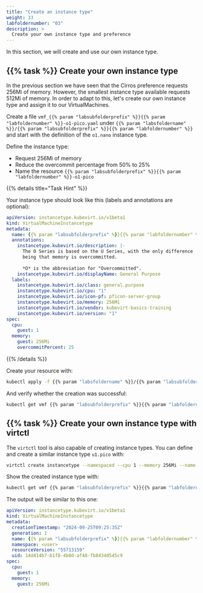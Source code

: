```yaml
---
title: "Create an instance type"
weight: 33
labfoldernumber: "03"
description: >
  Create your own instance type and preference
---
```


In this section, we will create and use our own instance type.


## {{% task %}} Create your own instance type

In the previous section we have seen that the Cirros preference requests 256Mi of memory. However, the smallest instance type
available requests 512Mi of memory. In order to adapt to this, let's create our own instance type and assign it to our VirtualMachines.

Create a file `vmf_{{% param "labsubfolderprefix" %}}{{% param "labfoldernumber" %}}-o1-pico.yaml` under `{{% param "labsfoldername" %}}/{{% param "labsubfolderprefix" %}}{{% param "labfoldernumber" %}}` and start with the
definition of the `o1.nano` instance type.

Define the instance type:

* Request 256Mi of memory
* Reduce the overcommit percentage from 50% to 25%
* Name the resource `{{% param "labsubfolderprefix" %}}{{% param "labfoldernumber" %}}-o1-pico`

{{% details title="Task Hint" %}}

Your instance type should look like this (labels and annotations are optional):

```yaml
apiVersion: instancetype.kubevirt.io/v1beta1
kind: VirtualMachineInstancetype
metadata:
  name: {{% param "labsubfolderprefix" %}}{{% param "labfoldernumber" %}}-o1-pico
  annotations:
    instancetype.kubevirt.io/description: |-
      The O Series is based on the U Series, with the only difference
      being that memory is overcommitted.
      
      *O* is the abbreviation for "Overcommitted".
    instancetype.kubevirt.io/displayName: General Purpose
  labels:
    instancetype.kubevirt.io/class: general.purpose
    instancetype.kubevirt.io/cpu: "1"
    instancetype.kubevirt.io/icon-pf: pficon-server-group
    instancetype.kubevirt.io/memory: 256Mi
    instancetype.kubevirt.io/vendor: kubevirt-basics-training
    instancetype.kubevirt.io/version: "1"
spec:
  cpu:
    guest: 1
  memory:
    guest: 256Mi
    overcommitPercent: 25
```
{{% /details %}}

Create your resource with:

```bash
kubectl apply -f {{% param "labsfoldername" %}}/{{% param "labsubfolderprefix" %}}{{% param "labfoldernumber" %}}/vmf_{{% param "labsubfolderprefix" %}}{{% param "labfoldernumber" %}}-o1-pico.yaml --namespace=$USER
```

And verify whether the creation was successful:

```bash
kubectl get vmf {{% param "labsubfolderprefix" %}}{{% param "labfoldernumber" %}}-o1-pico --namespace=$USER
```


## {{% task %}} Create your own instance type with virtctl

The `virtctl` tool is also capable of creating instance types. You can define and create a similar instance type `u1.pico` with:

```bash
virtctl create instancetype --namespaced --cpu 1 --memory 256Mi --name {{% param "labsubfolderprefix" %}}{{% param "labfoldernumber" %}}-u1-pico --namespace=$USER | kubectl create --namespace=$USER -f -
```

Show the created instance type with:

```bash
kubectl get vmf {{% param "labsubfolderprefix" %}}{{% param "labfoldernumber" %}}-u1-pico -o yaml --namespace=$USER
```

The output will be similar to this one:

```yaml
apiVersion: instancetype.kubevirt.io/v1beta1
kind: VirtualMachineInstancetype
metadata:
  creationTimestamp: "2024-09-25T09:25:35Z"
  generation: 1
  name: {{% param "labsubfolderprefix" %}}{{% param "labfoldernumber" %}}-u1-pico
  namespace: <user>
  resourceVersion: "55713159"
  uid: 14d414b7-b1f8-4b0d-af48-fb84340545c9
spec:
  cpu:
    guest: 1
  memory:
    guest: 256Mi
```

